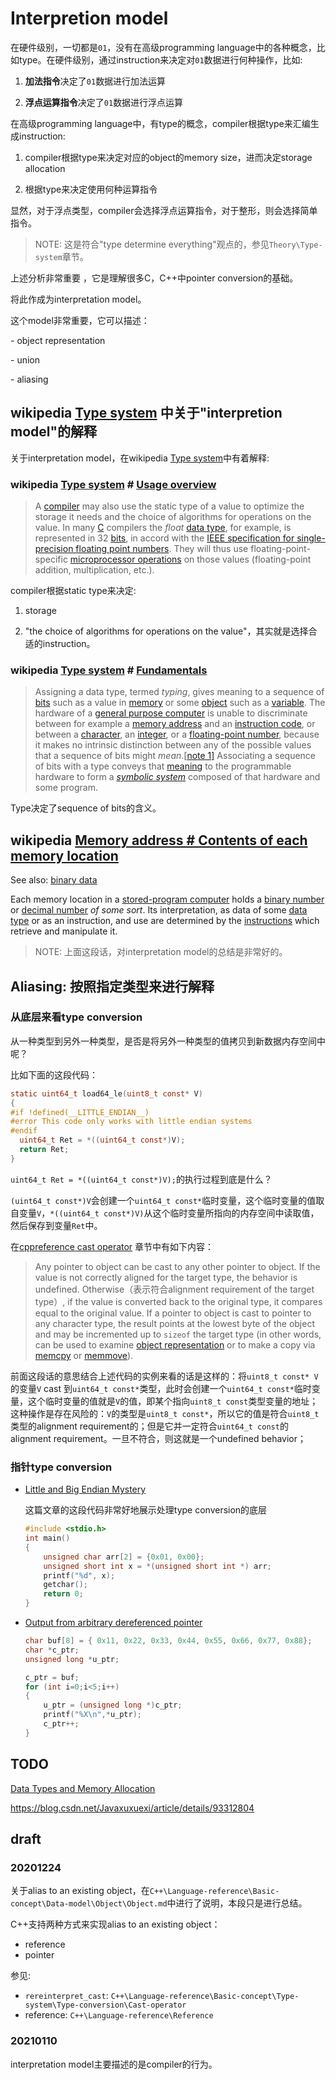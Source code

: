 # Interpretion model

在硬件级别，一切都是`01`，没有在高级programming language中的各种概念，比如type。在硬件级别，通过instruction来决定对`01`数据进行何种操作，比如:

1) **加法指令**决定了`01`数据进行加法运算

2) **浮点运算指令**决定了`01`数据进行浮点运算

在高级programming language中，有type的概念，compiler根据type来汇编生成instruction:

1) compiler根据type来决定对应的object的memory size，进而决定storage allocation

2) 根据type来决定使用何种运算指令

显然，对于浮点类型，compiler会选择浮点运算指令，对于整形，则会选择简单指令。

> NOTE: 这是符合"type determine everything"观点的，参见`Theory\Type-system`章节。

上述分析非常重要 ，它是理解很多C，C++中pointer conversion的基础。

将此作成为interpretation model。

这个model非常重要，它可以描述：

\- object representation

\- union

\- aliasing

## wikipedia [Type system](https://en.wikipedia.org/wiki/Type_system) 中关于"interpretion model"的解释

关于interpretation model，在wikipedia [Type system](https://en.wikipedia.org/wiki/Type_system)中有着解释:

### wikipedia [Type system](https://en.wikipedia.org/wiki/Type_system) # [Usage overview](https://en.wikipedia.org/wiki/Type_system#Usage_overview)

> A [compiler](https://en.wikipedia.org/wiki/Compiler) may also use the static type of a value to optimize the storage it needs and the choice of algorithms for operations on the value. In many [C](https://en.wikipedia.org/wiki/C_(programming_language)) compilers the *float* [data type](https://en.wikipedia.org/wiki/Data_type), for example, is represented in 32 [bits](https://en.wikipedia.org/wiki/Bit), in accord with the [IEEE specification for single-precision floating point numbers](https://en.wikipedia.org/wiki/IEEE_754-2008). They will thus use floating-point-specific [microprocessor operations](https://en.wikipedia.org/wiki/Instruction_set) on those values (floating-point addition, multiplication, etc.).

compiler根据static type来决定:

1) storage

2) "the choice of algorithms for operations on the value"，其实就是选择合适的instruction。

### wikipedia [Type system](https://en.wikipedia.org/wiki/Type_system) # [Fundamentals](https://en.wikipedia.org/wiki/Type_system#Fundamentals)

> Assigning a data type, termed *typing*, gives meaning to a sequence of [bits](https://en.wikipedia.org/wiki/Bit) such as a value in [memory](https://en.wikipedia.org/wiki/Computer_memory) or some [object](https://en.wikipedia.org/wiki/Object_(computer_science)) such as a [variable](https://en.wikipedia.org/wiki/Variable_(computer_science)). The hardware of a [general purpose computer](https://en.wikipedia.org/wiki/General_purpose_computer) is unable to discriminate between for example a [memory address](https://en.wikipedia.org/wiki/Memory_address) and an [instruction code](https://en.wikipedia.org/wiki/Instruction_code_(programming)), or between a [character](https://en.wikipedia.org/wiki/Character_(computing)), an [integer](https://en.wikipedia.org/wiki/Integer), or a [floating-point number](https://en.wikipedia.org/wiki/Floating-point_number), because it makes no intrinsic distinction between any of the possible values that a sequence of bits might *mean*.[[note 1\]](https://en.wikipedia.org/wiki/Type_system#cite_note-Burroughs-4) Associating a sequence of bits with a type conveys that [meaning](https://en.wiktionary.org/wiki/meaning) to the programmable hardware to form a *[symbolic system](https://en.wikipedia.org/wiki/Symbolic_system)* composed of that hardware and some program.

Type决定了sequence of bits的含义。





## wikipedia [Memory address # Contents of each memory location](https://en.wikipedia.org/wiki/Memory_address#Contents_of_each_memory_location)

See also: [binary data](https://en.wikipedia.org/wiki/Binary_data)

Each memory location in a [stored-program computer](https://en.wikipedia.org/wiki/Stored-program_computer) holds a [binary number](https://en.wikipedia.org/wiki/Binary_number) or [decimal number](https://en.wikipedia.org/wiki/Decimal_number) *of some sort*. Its interpretation, as data of some [data type](https://en.wikipedia.org/wiki/Data_type) or as an instruction, and use are determined by the [instructions](https://en.wikipedia.org/wiki/Instruction_(computer_science)) which retrieve and manipulate it.

> NOTE: 上面这段话，对interpretation model的总结是非常好的。



## Aliasing: 按照指定类型来进行解释



### 从底层来看type conversion

从一种类型到另外一种类型，是否是将另外一种类型的值拷贝到新数据内存空间中呢？


比如下面的这段代码：
```c
static uint64_t load64_le(uint8_t const* V)
{
#if !defined(__LITTLE_ENDIAN__)
#error This code only works with little endian systems
#endif
  uint64_t Ret = *((uint64_t const*)V);
  return Ret;
}
```
`uint64_t Ret = *((uint64_t const*)V);`的执行过程到底是什么？

`(uint64_t const*)V`会创建一个`uint64_t const*`临时变量，这个临时变量的值取自变量`V`，`*((uint64_t const*)V)`从这个临时变量所指向的内存空间中读取值，然后保存到变量`Ret`中。

在[cppreference cast operator](https://en.cppreference.com/w/c/language/cast) 章节中有如下内容：

> Any pointer to object can be cast to any other pointer to object. If the value is not correctly aligned for the target type, the behavior is undefined. Otherwise（表示符合alignment requirement of the target type）, if the value is converted back to the original type, it compares equal to the original value. If a pointer to object is cast to pointer to any character type, the result points at the lowest byte of the object and may be incremented up to `sizeof` the target type (in other words, can be used to examine [object representation](https://en.cppreference.com/w/c/language/object) or to make a copy via [memcpy](https://en.cppreference.com/w/c/string/byte/memcpy) or [memmove](https://en.cppreference.com/w/c/string/byte/memmove)).

前面这段话的意思结合上述代码的实例来看的话是这样的：将`uint8_t const* V`的变量`V` cast 到`uint64_t const*`类型，此时会创建一个`uint64_t const*`临时变量，这个临时变量的值就是`V`的值，即某个指向`uint8_t const`类型变量的地址；这种操作是存在风险的：`V`的类型是`uint8_t const*`，所以它的值是符合`uint8_t `类型的alignment requirement的；但是它并一定符合`uint64_t const`的alignment requirement。一旦不符合，则这就是一个undefined behavior；



###  指针type conversion

- [Little and Big Endian Mystery](https://www.geeksforgeeks.org/little-and-big-endian-mystery/)

  这篇文章的这段代码非常好地展示处理type conversion的底层

  ```c
  #include <stdio.h> 
  int main() 
  { 
      unsigned char arr[2] = {0x01, 0x00}; 
      unsigned short int x = *(unsigned short int *) arr; 
      printf("%d", x); 
      getchar(); 
      return 0; 
  } 
  ```

- [Output from arbitrary dereferenced pointer](https://stackoverflow.com/questions/12451230/output-from-arbitrary-dereferenced-pointer)

  ```c
  char buf[8] = { 0x11, 0x22, 0x33, 0x44, 0x55, 0x66, 0x77, 0x88};
  char *c_ptr;
  unsigned long *u_ptr;
  
  c_ptr = buf;
  for (int i=0;i<5;i++)
  {
      u_ptr = (unsigned long *)c_ptr;
      printf("%X\n",*u_ptr);
      c_ptr++;
  }
  ```


## TODO

[Data Types and Memory Allocation](http://www.c-jump.com/CIS77/ASM/DataTypes/lecture.html)


https://blog.csdn.net/Javaxuxuexi/article/details/93312804



## draft

### 20201224

关于alias to an existing object，在`C++\Language-reference\Basic-concept\Data-model\Object\Object.md`中进行了说明，本段只是进行总结。

C++支持两种方式来实现alias to an existing object：

- reference
- pointer

参见: 

- `rereinterpret_cast`: `C++\Language-reference\Basic-concept\Type-system\Type-conversion\Cast-operator`
- reference: `C++\Language-reference\Reference`

### 20210110

interpretation model主要描述的是compiler的行为。
